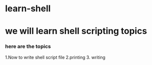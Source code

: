 # learn-shell
# we will learn shell scripting topics 
### here are the topics 

1.Now to write shell script file
2.printing
3. writing 
